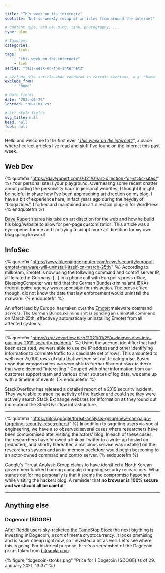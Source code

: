 ```yaml
---

title: "This week on the internetz"
subtitle: "Not-so-weekly recap of articles from around the internet"

# content type, can be: blog, link, photography, ...
type: blog

# Taxonomy
categories:
    - links
tags:
    - "this-week-on-the-internetz"
    - link
series: "this-week-on-the-internetz"

# Exclude this article when rendered in certain sections, e.g. "home"
exclude_from: 
    - "home"

# Date fields
date: "2021-01-29"
lastmod: "2021-01-29"

# Art style fields
svg_title: null
head: null
foot: null
---
```


Hello and welcome to the first ever _"[This week on the internetz](/tags/this-week-on-the-internetz)"_, a place where I collect articles I've read and stuff I've found on the internet this past week.

## Web Dev

{% quotefm "https://daverupert.com/2021/01/art-direction-for-static-sites/" %}
Your personal site is your playground. Overhearing some recent chatter about putting the personality back in personal websites, I thought it might be helpful to share how I’ve been approaching art direction on my blog. I have a bit of experience here, in fact years ago during the heyday of “blogazines”, I forked and maintained an art direction plug-in for WordPress.
{% endquotefm %}

[Dave Rupert](https://daverupert.com/) shares his take on art direction for the web and how he build his blog/website to allow for per-page customization. This article was a eye-opener for me and I'm trying to adopt more art direction for my own blog going forward!

## InfoSec 


{% quotefm "https://www.bleepingcomputer.com/news/security/europol-emotet-malware-will-uninstall-itself-on-march-25th/" %}
According to milkream, Emotet is now using the following command and control server IP, all located in Germany. [...] In a phone call with Europol's press office, BleepingComputer was told that the German Bundeskriminalamt (BKA) federal police agency was responsible for this action. The press office, though, did not know the date that law enforcement would uninstall the malware.
{% endquotefm %}

An effort lead by Europol has taken over the [Emotet](https://en.wikipedia.org/wiki/Emotet "Emotet Wikipedia article") maleware command servers. The German Bundeskriminalamt is sending an uninstall command on March 25th, effectively automatically uninstalling Emotet from all affected systems.

--- 

{% quotefm "https://stackoverflow.blog/2021/01/25/a-deeper-dive-into-our-may-2019-security-incident/" %}
Using the account identifier that had been escalated, we were able to use the IP address and other identifying information to correlate traffic to a candidate set of rows. This amounted to well over 75,000 rows of data that we then set out to categorise. Based upon that categorisation, we were able to further filter out rows to those that were deemed “interesting.” Coupled with other information from our customer support team and various other sources of log data, we came up with a timeline of events. 
{% endquotefm %}


StackOverflow has released a detailed report of a 2019 security incident. They were able to trace the activity of the hacker and could see they were actively search Stack Exchange websites for information as they found out more about the StackOverflow infrastructure. 

---

{% quotefm "https://blog.google/threat-analysis-group/new-campaign-targeting-security-researchers/" %}
In addition to targeting users via social engineering, we have also observed several cases where researchers have been compromised after visiting the actors’ blog. In each of these cases, the researchers have followed a link on Twitter to a write-up hosted on [redacted], and shortly thereafter, a malicious service was installed on the researcher’s system and an in-memory backdoor would begin beaconing to an actor-owned command and control server.
{% endquotefm %}


Google's Threat Analysis Group claims to have identified a North Korean government backed hacking campaign targeting security researchers. What stands out for me personally is that it seems the compromise happened while visiting the hackers blog. A reminder that **no browser is 100% secure and we should all be careful**!

---

## Anything else

### Dogecoin ($DOGE)

After Reddit users [sky-rocketed the GameStop Stock](https://www.theguardian.com/business/2021/jan/27/gamestop-stocks-us-hedge-fund-pulls-out-after-heavy-losses?CMP=Share_iOSApp_Other) the next big thing is investing in Dogecoin, a sort of meme cryptocurrency. It looks promising and is super cheap right now, so I invested a bit as well. Let's see where this is going! For historical purpose, here's a screenshot of the Dogecoin price, taken from [bitpanda.com](https://www.bitpanda.com/en/prices/dogecoin).

{% figure "dogecoin-stonks.png" "Price for 1 Dogecoin ($DOGE) as of 29. January 2021, 13:37" %}